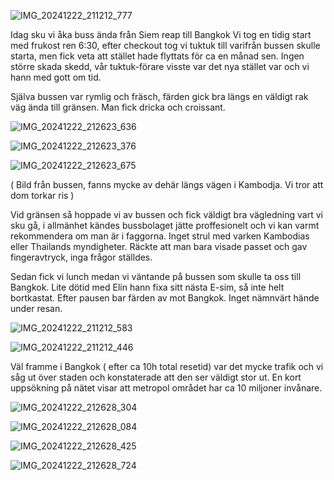 ![IMG_20241222_211212_777](https://github.com/user-attachments/assets/de2d56fc-7cc9-49bb-afd3-5eded02b747e)

Idag sku vi åka buss ända från Siem reap till Bangkok
Vi tog en tidig start med frukost ren 6:30,
efter checkout tog vi tuktuk till varifrån bussen skulle starta, men fick veta
att stället hade flyttats för ca en månad sen.
Ingen större skada skedd, vår tuktuk-förare visste var det nya stället var
och vi hann med gott om tid.

Själva bussen var rymlig och fräsch, färden gick bra
längs en väldigt rak väg ända till gränsen. Man fick dricka och croissant.

![IMG_20241222_212623_636](https://github.com/user-attachments/assets/8a57d90d-87c1-46ea-b8d7-d61908dba36e)


![IMG_20241222_212623_376](https://github.com/user-attachments/assets/f586a243-b1d2-4944-bbf6-9f5cac1f7e25)

![IMG_20241222_212623_675](https://github.com/user-attachments/assets/e32547b1-4035-4a2c-8745-d1e245b9fcac)

( Bild från bussen, fanns mycke av dehär längs vägen i Kambodja. Vi tror att dom torkar ris )


Vid gränsen så hoppade vi av bussen och fick väldigt
bra vägledning vart vi sku gå, i allmänhet kändes
bussbolaget jätte proffesionelt och vi kan varmt rekommendera 
om man är i faggorna. Inget strul med
varken Kambodias eller Thailands myndigheter.
Räckte att man bara visade passet och gav fingeravtryck, inga frågor ställdes.



Sedan fick vi lunch medan vi väntande på
bussen som skulle ta oss till Bangkok.
Lite dötid med Elin hann fixa sitt nästa E-sim,
så inte helt bortkastat. Efter pausen bar färden av mot Bangkok.
Inget nämnvärt hände under resan.

![IMG_20241222_211212_583](https://github.com/user-attachments/assets/211be5e8-0dd1-4a86-b079-e8e4b8c0a222)


![IMG_20241222_211212_446](https://github.com/user-attachments/assets/38c9f460-09f7-4118-a62f-f7641fd7a9f1)


Väl framme i Bangkok ( efter ca 10h total resetid) var det mycke trafik 
och vi såg ut över staden och konstaterade att den ser väldigt stor ut.
En kort uppsökning på nätet visar att metropol området
har ca 10 miljoner invånare.

![IMG_20241222_212628_304](https://github.com/user-attachments/assets/cea6d140-9bd2-4edb-83de-1c4d1a8d1678)


![IMG_20241222_212628_084](https://github.com/user-attachments/assets/19adacd3-a0de-451c-819f-7b29e50adede)


![IMG_20241222_212628_425](https://github.com/user-attachments/assets/02cf1320-09aa-4053-b409-9a952a944ad6)


![IMG_20241222_212628_724](https://github.com/user-attachments/assets/db4e190b-c755-4097-bb32-0bc43261edf8)





